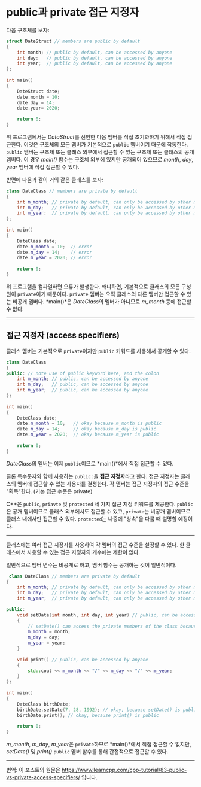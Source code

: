 # public과 private 접근 지정자

다음 구조체를 보자:

```cpp
struct DateStruct // members are public by default
{
    int month; // public by default, can be accessed by anyone
    int day;   // public by default, can be accessed by anyone
    int year;  // public by default, can be accessed by anyone
};
 
int main()
{
    DateStruct date;
    date.month = 10;
    date.day = 14;
    date.year= 2020;
 
    return 0;
}
```

위 프로그램에서는 *DataStruct*를 선언한 다음 멤버를 직접 초기화하기 위해서 직접 접근한다. 이것은 구조체의 모든 멤버가 기본적으로 `public` 멤버이기 때문에 작동한다. `public` 멤버는 구조체 또는 클래스 외부에서 접근할 수 있는 구조체 또는 클래스의 공개 멤버다. 이 경우 *main()* 함수는 구조체 외부에 있지만 공개되어 있으므로 *month*, *day*, *year* 멤버에 직접 접근할 수 있다.

반면에 다음과 같이 거의 같은 클래스를 보자:

```cpp
class DateClass // members are private by default
{
    int m_month; // private by default, can only be accessed by other members
    int m_day;   // private by default, can only be accessed by other members
    int m_year;  // private by default, can only be accessed by other members
};
 
int main()
{
    DateClass date;
    date.m_month = 10;  // error
    date.m_day = 14;    // error
    date.m_year = 2020; // error
 
    return 0;
}
```

위 프로그램을 컴파일하면 오류가 발생한다. 왜냐하면, 기본적으로 클래스의 모든 구성원이 `private`이기 때문이다. `private` 멤버는 오직 클래스의 다른 멤버만 접근할 수 있는 비공개 멤버다. *main()*은 *DateClass*의 멤버가 아니므로 *m_month* 등에 접근할 수 없다.

---

## 접근 지정자 (access specifiers)

클래스 멤버는 기본적으로 `private`이지만 `public` 키워드를 사용해서 공개할 수 있다.

```cpp
class DateClass
{
public: // note use of public keyword here, and the colon
    int m_month; // public, can be accessed by anyone
    int m_day;   // public, can be accessed by anyone
    int m_year;  // public, can be accessed by anyone
};
 
int main()
{
    DateClass date;
    date.m_month = 10;   // okay because m_month is public
    date.m_day = 14;     // okay because m_day is public
    date.m_year = 2020;  // okay because m_year is public
 
    return 0;
}
```

*DateClass*의 멤버는 이제 `public`이므로 *main()*에서 직접 접근할 수 있다.

클론 특수문자와 함께 사용하는 `public:`을 **접근 지정자**라고 한다. 접근 지정자는 클래스의 멤버에 접근할 수 있는 사용자를 결정한다. 각 멤버는 접근 지정자의 접근 수준을 "획득"한다. (기본 접근 수준은 private)

C++은 `public`, `priavte` 및 `protected` 세 가지 접근 지정 키워드를 제공한다. `public`은 공개 멤버이므로 클래스 외부에서도 접근할 수 있고, `private`는 비공개 멤버이므로 클래스 내에서만 접근할 수 있다. `protected`는 나중에 "상속"을 다룰 때 설명할 예정이다.

---

클래스에는 여러 접근 지정자를 사용하여 각 멤버의 접근 수준을 설정할 수 있다. 한 클래스에서 사용할 수 있는 접근 지정자의 개수에는 제한이 없다.

일반적으로 멤버 변수는 비공개로 하고, 멤버 함수는 공개하는 것이 일반적이다.

```cpp
 class DateClass // members are private by default
{
    int m_month; // private by default, can only be accessed by other members
    int m_day;   // private by default, can only be accessed by other members
    int m_year;  // private by default, can only be accessed by other members
 
public:
    void setDate(int month, int day, int year) // public, can be accessed by anyone
    {
        // setDate() can access the private members of the class because it is a member of the class itself
        m_month = month;
        m_day = day;
        m_year = year;
    }
 
    void print() // public, can be accessed by anyone
    {
        std::cout << m_month << "/" << m_day << "/" << m_year;
    }
};
 
int main()
{
    DateClass birthDate;
    birthDate.setDate(7, 28, 1992); // okay, because setDate() is public
    birthDate.print(); // okay, because print() is public
 
    return 0;
}
```

*m_month*, *m_day*, *m_year*은 `private`하므로 *main()*에서 직접 접근할 수 없지만, *setDate()* 및 *print()* `public` 멤버 함수를 통해 간접적으로 접근할 수 있다.

---

번역: 이 포스트의 원문은 https://www.learncpp.com/cpp-tutorial/83-public-vs-private-access-specifiers/ 입니다.